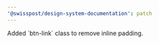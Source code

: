 ```yaml
---
'@swisspost/design-system-documentation': patch
---
```


Added ´btn-link´ class to remove inline padding.
